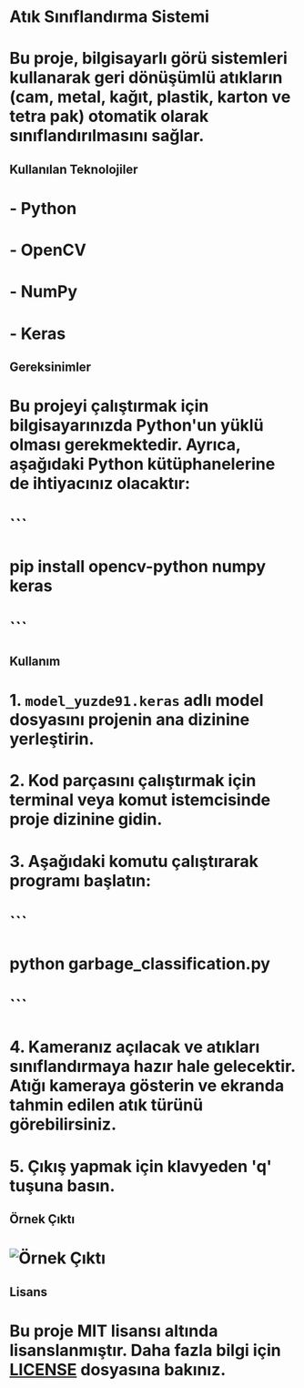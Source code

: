
# Atık Sınıflandırma Sistemi

# Bu proje, bilgisayarlı görü sistemleri kullanarak geri dönüşümlü atıkların (cam, metal, kağıt, plastik, karton ve tetra pak) otomatik olarak sınıflandırılmasını sağlar. 

## Kullanılan Teknolojiler

# - Python
# - OpenCV
# - NumPy
# - Keras

## Gereksinimler

# Bu projeyi çalıştırmak için bilgisayarınızda Python'un yüklü olması gerekmektedir. Ayrıca, aşağıdaki Python kütüphanelerine de ihtiyacınız olacaktır:

# ```
# pip install opencv-python numpy keras
# ```

## Kullanım

# 1. `model_yuzde91.keras` adlı model dosyasını projenin ana dizinine yerleştirin.
# 2. Kod parçasını çalıştırmak için terminal veya komut istemcisinde proje dizinine gidin.
# 3. Aşağıdaki komutu çalıştırarak programı başlatın:

# ```
# python garbage_classification.py
# ```

# 4. Kameranız açılacak ve atıkları sınıflandırmaya hazır hale gelecektir. Atığı kameraya gösterin ve ekranda tahmin edilen atık türünü görebilirsiniz.
# 5. Çıkış yapmak için klavyeden 'q' tuşuna basın.

## Örnek Çıktı

# ![Örnek Çıktı](example_output1.png)

## Lisans

# Bu proje MIT lisansı altında lisanslanmıştır. Daha fazla bilgi için [LICENSE](LICENSE) dosyasına bakınız.
